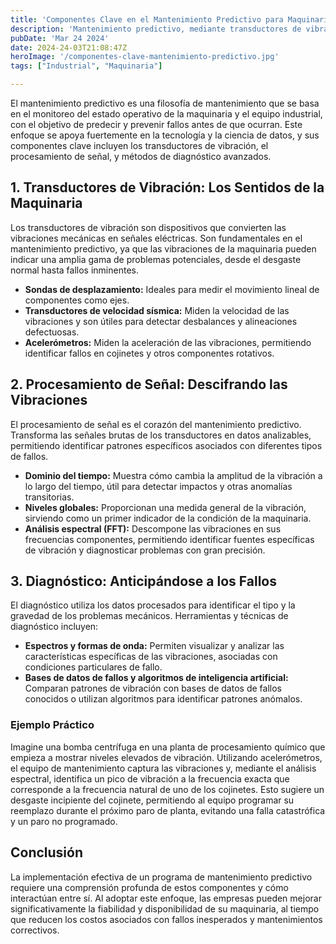 ```yaml
---
title: 'Componentes Clave en el Mantenimiento Predictivo para Maquinaria Industrial'
description: 'Mantenimiento predictivo, mediante transductores de vibración, procesamiento de señales y diagnósticos precisos, se convierte en la clave para evitar fallos en maquinaria industrial y garantizar la eficiencia operativa.'
pubDate: 'Mar 24 2024'
date: 2024-24-03T21:08:47Z
heroImage: '/componentes-clave-mantenimiento-predictivo.jpg'
tags: ["Industrial", "Maquinaria"]

---
```


El mantenimiento predictivo es una filosofía de mantenimiento que se basa en el monitoreo del estado operativo de la maquinaria y el equipo industrial, con el objetivo de predecir y prevenir fallos antes de que ocurran. Este enfoque se apoya fuertemente en la tecnología y la ciencia de datos, y sus componentes clave incluyen los transductores de vibración, el procesamiento de señal, y métodos de diagnóstico avanzados.

## 1. Transductores de Vibración: Los Sentidos de la Maquinaria

Los transductores de vibración son dispositivos que convierten las vibraciones mecánicas en señales eléctricas. Son fundamentales en el mantenimiento predictivo, ya que las vibraciones de la maquinaria pueden indicar una amplia gama de problemas potenciales, desde el desgaste normal hasta fallos inminentes.

- **Sondas de desplazamiento:** Ideales para medir el movimiento lineal de componentes como ejes.
- **Transductores de velocidad sísmica:** Miden la velocidad de las vibraciones y son útiles para detectar desbalances y alineaciones defectuosas.
- **Acelerómetros:** Miden la aceleración de las vibraciones, permitiendo identificar fallos en cojinetes y otros componentes rotativos.

## 2. Procesamiento de Señal: Descifrando las Vibraciones

El procesamiento de señal es el corazón del mantenimiento predictivo. Transforma las señales brutas de los transductores en datos analizables, permitiendo identificar patrones específicos asociados con diferentes tipos de fallos.

- **Dominio del tiempo:** Muestra cómo cambia la amplitud de la vibración a lo largo del tiempo, útil para detectar impactos y otras anomalías transitorias.
- **Niveles globales:** Proporcionan una medida general de la vibración, sirviendo como un primer indicador de la condición de la maquinaria.
- **Análisis espectral (FFT):** Descompone las vibraciones en sus frecuencias componentes, permitiendo identificar fuentes específicas de vibración y diagnosticar problemas con gran precisión.

## 3. Diagnóstico: Anticipándose a los Fallos

El diagnóstico utiliza los datos procesados para identificar el tipo y la gravedad de los problemas mecánicos. Herramientas y técnicas de diagnóstico incluyen:

- **Espectros y formas de onda:** Permiten visualizar y analizar las características específicas de las vibraciones, asociadas con condiciones particulares de fallo.
- **Bases de datos de fallos y algoritmos de inteligencia artificial:** Comparan patrones de vibración con bases de datos de fallos conocidos o utilizan algoritmos para identificar patrones anómalos.

### Ejemplo Práctico

Imagine una bomba centrífuga en una planta de procesamiento químico que empieza a mostrar niveles elevados de vibración. Utilizando acelerómetros, el equipo de mantenimiento captura las vibraciones y, mediante el análisis espectral, identifica un pico de vibración a la frecuencia exacta que corresponde a la frecuencia natural de uno de los cojinetes. Esto sugiere un desgaste incipiente del cojinete, permitiendo al equipo programar su reemplazo durante el próximo paro de planta, evitando una falla catastrófica y un paro no programado.

## Conclusión

La implementación efectiva de un programa de mantenimiento predictivo requiere una comprensión profunda de estos componentes y cómo interactúan entre sí. Al adoptar este enfoque, las empresas pueden mejorar significativamente la fiabilidad y disponibilidad de su maquinaria, al tiempo que reducen los costos asociados con fallos inesperados y mantenimientos correctivos.

